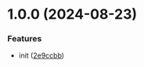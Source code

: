 # 1.0.0 (2024-08-23)


### Features

* init ([2e9ccbb](https://github.com/hemengke1997/ahooks-x/commit/2e9ccbbf78aacf2c6b61ea80a1fc3af8233ac363))



